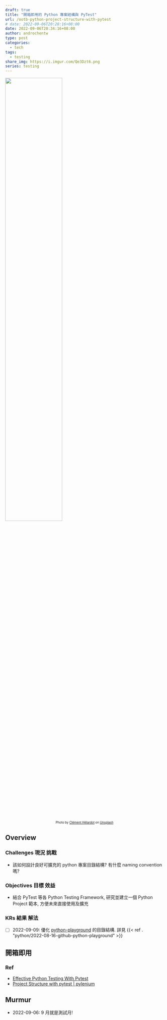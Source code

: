 ```yaml
---
draft: true
title: "開箱即用的 Python 專案結構與 PyTest"
url: /ootb-python-project-structure-with-pytest
# date: 2022-09-06T20:28:16+08:00
date: 2022-09-06T20:34:16+08:00
author: androchentw
type: post
categories:
  - tech
tags: 
  - testing
share_img: https://i.imgur.com/Qe3Dzt6.png
series: testing
---
```


<img style="width:60%;" src="https://i.imgur.com/Qe3Dzt6.png">
<p align="center"><sub><sup>
  Photo by <a href="https://unsplash.com/@clemhlrdt?utm_source=unsplash&utm_medium=referral&utm_content=creditCopyText">Clément Hélardot</a> on <a href="https://unsplash.com/collections/SV-KO-htOoM/tech?utm_source=unsplash&utm_medium=referral&utm_content=creditCopyText">Unsplash</a>
</sup></sub></p>

## Overview

### Challenges 現況 挑戰

* 該如何設計良好可擴充的 python 專案目錄結構? 有什麼 naming convention 嗎?

### Objectives 目標 效益

* 結合 PyTest 等各 Python Testing Framework, 研究並建立一個 Python Project 範本, 方便未來直接使用及擴充

### KRs 結果 解法

* [ ] 2022-09-09: 優化 [python-playground](https://github.com/androchentw/python-playground) 的目錄結構. 詳見 {{< ref . "python/2022-08-16-github-python-playground" >}}

<!--more-->

## 開箱即用

### Ref

* [Effective Python Testing With Pytest](https://realpython.com/pytest-python-testing/)
* [Project Structure with pytest | pylenium](https://docs.pylenium.io/getting-started/project-structure-with-pytest)

## Murmur

* 2022-09-06: 9 月就是測試月!
